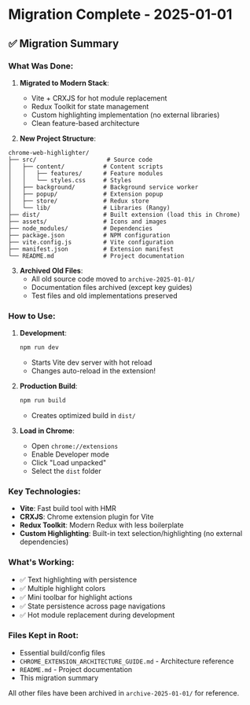 # Migration Complete - 2025-01-01

## ✅ Migration Summary

### What Was Done:
1. **Migrated to Modern Stack**:
   - Vite + CRXJS for hot module replacement
   - Redux Toolkit for state management
   - Custom highlighting implementation (no external libraries)
   - Clean feature-based architecture

2. **New Project Structure**:
```
chrome-web-highlighter/
├── src/                    # Source code
│   ├── content/           # Content scripts
│   │   ├── features/      # Feature modules
│   │   └── styles.css     # Styles
│   ├── background/        # Background service worker
│   ├── popup/             # Extension popup
│   ├── store/             # Redux store
│   └── lib/               # Libraries (Rangy)
├── dist/                  # Built extension (load this in Chrome)
├── assets/                # Icons and images
├── node_modules/          # Dependencies
├── package.json           # NPM configuration
├── vite.config.js         # Vite configuration
├── manifest.json          # Extension manifest
└── README.md              # Project documentation
```

3. **Archived Old Files**:
   - All old source code moved to `archive-2025-01-01/`
   - Documentation files archived (except key guides)
   - Test files and old implementations preserved

### How to Use:

1. **Development**:
   ```bash
   npm run dev
   ```
   - Starts Vite dev server with hot reload
   - Changes auto-reload in the extension!

2. **Production Build**:
   ```bash
   npm run build
   ```
   - Creates optimized build in `dist/`

3. **Load in Chrome**:
   - Open `chrome://extensions`
   - Enable Developer mode
   - Click "Load unpacked"
   - Select the `dist` folder

### Key Technologies:
- **Vite**: Fast build tool with HMR
- **CRXJS**: Chrome extension plugin for Vite
- **Redux Toolkit**: Modern Redux with less boilerplate
- **Custom Highlighting**: Built-in text selection/highlighting (no external dependencies)

### What's Working:
- ✅ Text highlighting with persistence
- ✅ Multiple highlight colors
- ✅ Mini toolbar for highlight actions
- ✅ State persistence across page navigations
- ✅ Hot module replacement during development

### Files Kept in Root:
- Essential build/config files
- `CHROME_EXTENSION_ARCHITECTURE_GUIDE.md` - Architecture reference
- `README.md` - Project documentation
- This migration summary

All other files have been archived in `archive-2025-01-01/` for reference.